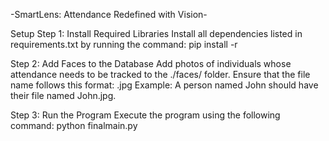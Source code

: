 -SmartLens: Attendance Redefined with Vision-

Setup 
Step 1: Install Required Libraries
Install all dependencies listed in requirements.txt by running the command:
    pip install -r <library-name>
    
Step 2: Add Faces to the Database
Add photos of individuals whose attendance needs to be tracked to the ./faces/ folder.
Ensure that the file name follows this format:
    <NAME>.jpg
Example: A person named John should have their file named John.jpg.

Step 3: Run the Program
Execute the program using the following command:
    python finalmain.py
